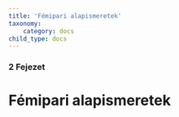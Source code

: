 ```yaml
---
title: 'Fémipari alapismeretek'
taxonomy:
    category: docs
child_type: docs
---
```


### 2 Fejezet

# Fémipari alapismeretek


